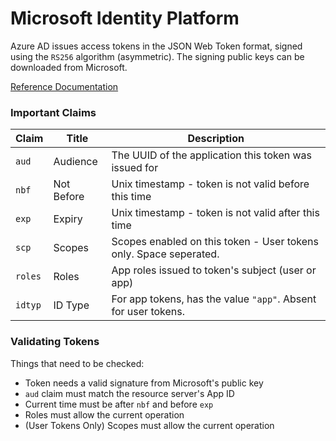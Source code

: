 Microsoft Identity Platform
===========================
Azure AD issues access tokens in the JSON Web Token format, signed using the `RS256` algorithm (asymmetric).
The signing public keys can be downloaded from Microsoft.

[Reference Documentation](https://docs.microsoft.com/en-us/azure/active-directory/develop/access-tokens)

### Important Claims

| Claim   | Title      | Description                                                       |
|---------|------------|-------------------------------------------------------------------|
| `aud`   | Audience   | The UUID of the application this token was issued for             |
| `nbf`   | Not Before | Unix timestamp - token is not valid before this time              |
| `exp`   | Expiry     | Unix timestamp - token is not valid after this time               |
| `scp`   | Scopes     | Scopes enabled on this token - User tokens only. Space seperated. |
| `roles` | Roles      | App roles issued to token's subject (user or app)                 |
| `idtyp` | ID Type    | For app tokens, has the value `"app"`. Absent for user tokens.    |

### Validating Tokens

Things that need to be checked:
  - Token needs a valid signature from Microsoft's public key
  - `aud` claim must match the resource server's App ID
  - Current time must be after `nbf` and before `exp`
  - Roles must allow the current operation
  - (User Tokens Only) Scopes must allow the current operation